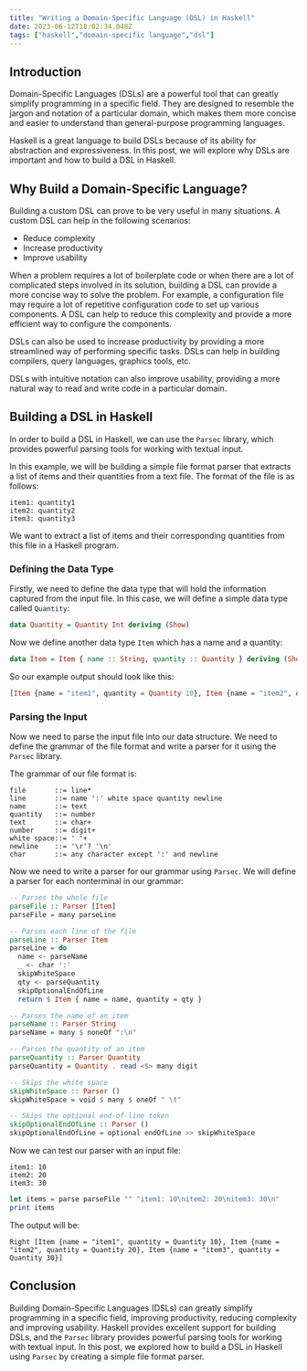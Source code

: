 ```yaml
---
title: "Writing a Domain-Specific Language (DSL) in Haskell"
date: 2023-06-12T18:02:34.048Z
tags: ["haskell","domain-specific language","dsl"]
---
```



## Introduction

Domain-Specific Languages (DSLs) are a powerful tool that can greatly simplify programming in a specific field. They are designed to resemble the jargon and notation of a particular domain, which makes them more concise and easier to understand than general-purpose programming languages.

Haskell is a great language to build DSLs because of its ability for abstraction and expressiveness. In this post, we will explore why DSLs are important and how to build a DSL in Haskell.

## Why Build a Domain-Specific Language?

Building a custom DSL can prove to be very useful in many situations. A custom DSL can help in the following scenarios:

- Reduce complexity
- Increase productivity
- Improve usability

When a problem requires a lot of boilerplate code or when there are a lot of complicated steps involved in its solution, building a DSL can provide a more concise way to solve the problem. For example, a configuration file may require a lot of repetitive configuration code to set up various components. A DSL can help to reduce this complexity and provide a more efficient way to configure the components.

DSLs can also be used to increase productivity by providing a more streamlined way of performing specific tasks. DSLs can help in building compilers, query languages, graphics tools, etc.

DSLs with intuitive notation can also improve usability, providing a more natural way to read and write code in a particular domain. 

## Building a DSL in Haskell

In order to build a DSL in Haskell, we can use the `Parsec` library, which provides powerful parsing tools for working with textual input.

In this example, we will be building a simple file format parser that extracts a list of items and their quantities from a text file. The format of the file is as follows:

```
item1: quantity1
item2: quantity2
item3: quantity3
```

We want to extract a list of items and their corresponding quantities from this file in a Haskell program.

### Defining the Data Type

Firstly, we need to define the data type that will hold the information captured from the input file. In this case, we will define a simple data type called `Quantity`:

```haskell
data Quantity = Quantity Int deriving (Show)
```

Now we define another data type `Item` which has a name and a quantity:

```haskell
data Item = Item { name :: String, quantity :: Quantity } deriving (Show)
```

So our example output should look like this: 

```haskell
[Item {name = "item1", quantity = Quantity 10}, Item {name = "item2", quantity = Quantity 20}, Item {name = "item3", quantity = Quantity 30}]
```

### Parsing the Input

Now we need to parse the input file into our data structure. We need to define the grammar of the file format and write a parser for it using the `Parsec` library.

The grammar of our file format is:

```
file       ::= line*
line       ::= name ':' white space quantity newline
name       ::= text
quantity   ::= number
text       ::= char+
number     ::= digit+
white space::= ' '+
newline    ::= '\r'? '\n'
char       ::= any character except ':' and newline
```

Now we need to write a parser for our grammar using `Parsec`. We will define a parser for each nonterminal in our grammar:

```haskell
-- Parses the whole file
parseFile :: Parser [Item]
parseFile = many parseLine

-- Parses each line of the file
parseLine :: Parser Item
parseLine = do
  name <- parseName
  _ <- char ':'
  skipWhiteSpace
  qty <- parseQuantity
  skipOptionalEndOfLine
  return $ Item { name = name, quantity = qty }

-- Parses the name of an item
parseName :: Parser String
parseName = many $ noneOf ":\n"

-- Parses the quantity of an item
parseQuantity :: Parser Quantity
parseQuantity = Quantity . read <$> many digit

-- Skips the white space
skipWhiteSpace :: Parser ()
skipWhiteSpace = void $ many $ oneOf " \t"

-- Skips the optional end-of-line token
skipOptionalEndOfLine :: Parser ()
skipOptionalEndOfLine = optional endOfLine >> skipWhiteSpace
```

Now we can test our parser with an input file:

```
item1: 10
item2: 20
item3: 30
```

```haskell
let items = parse parseFile "" "item1: 10\nitem2: 20\nitem3: 30\n"
print items
```

The output will be:

```
Right [Item {name = "item1", quantity = Quantity 10}, Item {name = "item2", quantity = Quantity 20}, Item {name = "item3", quantity = Quantity 30}]
```

## Conclusion

Building Domain-Specific Languages (DSLs) can greatly simplify programming in a specific field, improving productivity, reducing complexity and improving usability. Haskell provides excellent support for building DSLs, and the `Parsec` library provides powerful parsing tools for working with textual input. In this post, we explored how to build a DSL in Haskell using `Parsec` by creating a simple file format parser.